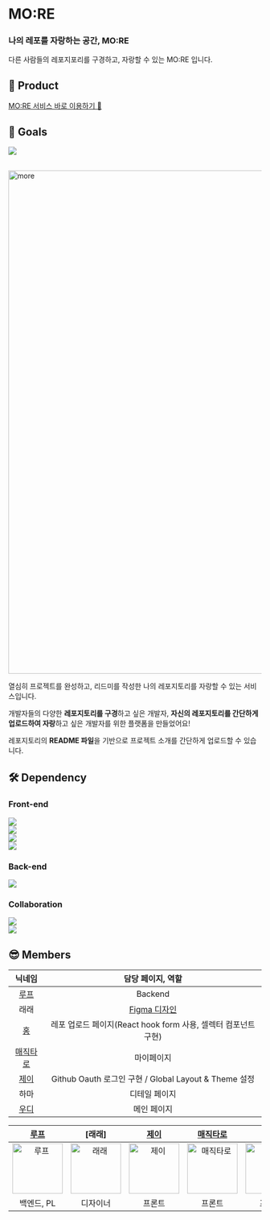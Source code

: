MO:RE
===

### 나의 레포를 자랑하는 공간, MO:RE

다른 사람들의 레포지포리를 구경하고, 자랑할 수 있는 MO:RE 입니다.

## 🎉 Product

[MO:RE 서비스 바로 이용하기 🎉](https://mo-re.netlify.app/)


## 🎯 Goals

![](https://i.imgur.com/iglIeKd.png)


<br/>


<img width="1000" alt="more" src="https://i.imgur.com/kIPpkOo.jpg"/>

열심히 프로젝트를 완성하고, 
리드미를 작성한 나의 레포지토리를 자랑할 수 있는 서비스입니다.

개발자들의 다양한 **레포지토리를 구경**하고 싶은 개발자, 
**자신의 레포지토리를 간단하게 업로드하여 자랑**하고 싶은 개발자를 위한 플랫폼을 만들었어요!

레포지토리의 **README 파일**을 기반으로 
프로젝트 소개를 간단하게 업로드할 수 있습니다.

## 🛠 Dependency

### Front-end

   <img src="https://img.shields.io/badge/React-61DAFB?style=flat-square&logo=react&logoColor=white"/>
<br/>
  <img src="https://img.shields.io/badge/Typescript-3178C6?style=flat-square&logo=Typescript&logoColor=white"/>
  <br/>
   <img src="https://camo.githubusercontent.com/0e2d61e6eed05d238f8996c0ea0c3f7d37994dd107a5b172275b4c85669aaf3d/68747470733a2f2f696d672e736869656c64732e696f2f62616467652f7374796c656420636f6d706f6e656e74732d4442373039333f7374796c653d666c61742d737175617265266c6f676f3d7374796c65642d636f6d706f6e656e7473266c6f676f436f6c6f723d7768697465"/>
   <br/>
 <img src="https://img.shields.io/badge/Recoil-blue?style=flat-square&logo=strapi&logoColor=#0075EB"/>
   

### Back-end

    
  
   <img src="https://img.shields.io/badge/Strapi-purple?style=flat-square&logo=strapi&logoColor=#2F2E8B"/>


### Collaboration
 <img src="https://img.shields.io/badge/Slack-red?style=flat-square&logo=slack&logoColor=#F24E1E"/>
<br/>
 <img src="https://img.shields.io/badge/Figma-orange?style=flat-square&logo=figma&logoColor=#FFFFFF"/>




## 😎 Members
|닉네임|담당 페이지, 역할|
|:-:|:-:|
|[루프](https://github.com/thyroscope-jihun)|Backend|
|래래 | [Figma 디자인](https://www.figma.com/file/ueT5dwpG1iIn9X57UrhjX4/%ED%85%8C%EC%98%A4-%EC%8A%A4%ED%94%84%EB%A6%B0%ED%8A%B8-10%EA%B8%B0_%EC%9E%90%EB%A0%88%ED%8F%AC?node-id=0%3A1)|
|[홍](https://github.com/Hong-been) | 레포 업로드 페이지(React hook form 사용, 셀렉터 컴포넌트 구현)|
|[매직타로](https://github.com/kmin-jeong) | 마이페이지|
|[제이](https://github.com/wnsguddl789) | Github Oauth 로그인 구현 / Global Layout & Theme 설정|
|하마 | 디테일 페이지|
|[우디](https://github.com/woo-jk)| 메인 페이지|



|[루프](https://github.com/thyroscope-jihun)|[래래]|[제이](https://github.com/wnsguddl789)|[매직타로](https://github.com/)|[우디](https://github.com/woo-jk)|[하마](https://github.com/kk3june)|[홍](https://github.com/Hong-been)|
|:-:|:-:|:-:|:-:|:-:|:-:|:-:|
|<img src="https://avatars.githubusercontent.com/u/74255306?s=96&v=4" alt="루프" width="100" height="100">|<img src="https://png.pngtree.com/png-vector/20190412/ourlarge/pngtree-vector-color-palette-icon-png-image_930804.jpg" alt="래래" width="100" height="100">|<img src="https://avatars.githubusercontent.com/u/33216504?s=96&v=4" alt="제이" width="100" height="100">|<img src="https://avatars.githubusercontent.com/u/53456037?v=4" alt="매직타로" width="100" height="100">|<img src="https://avatars.githubusercontent.com/u/73513965?v=4" alt="우디" width="100" height="100">|<img src="https://avatars.githubusercontent.com/u/34735492?s=96&v=4" alt="하마" width="100" height="100">|<img src="https://avatars.githubusercontent.com/u/65804460?s=96&v=4" alt="홍" width="100" height="100">|
|백엔드, PL|디자이너|프론트|프론트|프론트|프론트|프론트


